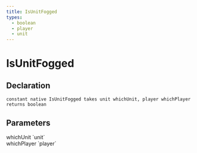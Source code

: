 ```yaml
---
title: IsUnitFogged
types:
  - boolean
  - player
  - unit
---
```


# IsUnitFogged

## Declaration

```
constant native IsUnitFogged takes unit whichUnit, player whichPlayer returns boolean
```

## Parameters
<dl>
  <dt>whichUnit `unit`</dt>
  <dd></dd>

  <dt>whichPlayer `player`</dt>
  <dd></dd>
</dl>